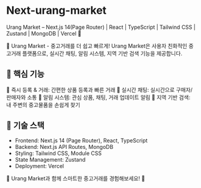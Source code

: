 # Next-urang-market
Urang Market – Next.js 14(Page Router) | React | TypeScript | Tailwind CSS | Zustand | MongoDB | Vercel 🚀

🚀 Urang Market - 중고거래를 더 쉽고 빠르게!
Urang Market은 사용자 친화적인 중고거래 플랫폼으로, 실시간 채팅, 알림 시스템, 지역 기반 검색 기능을 제공합니다.

## 🔹 핵심 기능
📌 즉시 등록 & 거래: 간편한 상품 등록과 빠른 거래
💬 실시간 채팅: 실시간으로 구매자/판매자와 소통
🔔 알림 시스템: 관심 상품, 채팅, 거래 업데이트 알림
📍 지역 기반 검색: 내 주변의 중고물품을 손쉽게 찾기

## 🔹 기술 스택
- Frontend: Next.js 14 (Page Router), React, TypeScript
- Backend: Next.js API Routes, MongoDB
- Styling: Tailwind CSS, Module CSS
- State Management: Zustand
- Deployment: Vercel
  
📌 Urang Market과 함께 스마트한 중고거래를 경험해보세요! 🚀
